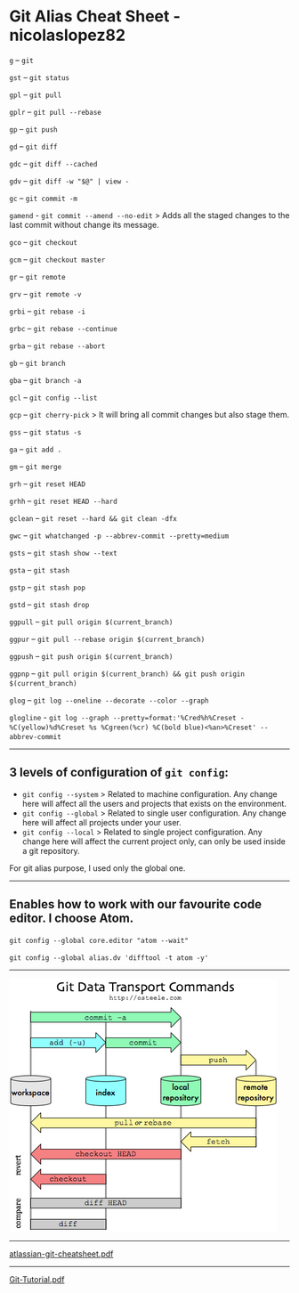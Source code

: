 # Git Alias Cheat Sheet - nicolaslopez82

`g` – `git`

`gst` – `git status`

`gpl` – `git pull`

`gplr` – `git pull --rebase`

`gp` – `git push`

`gd` – `git diff`

`gdc` – `git diff --cached`

`gdv` – `git diff -w "$@" | view -`

`gc` – `git commit -m`

`gamend` - `git commit --amend --no-edit` > Adds all the staged changes to the last commit without change its message.

`gco` – `git checkout`

`gcm` – `git checkout master`

`gr` – `git remote`

`grv` – `git remote -v`

`grbi` – `git rebase -i`

`grbc` – `git rebase --continue`

`grba` – `git rebase --abort`

`gb` – `git branch`

`gba` – `git branch -a`

`gcl` – `git config --list`

`gcp` – `git cherry-pick` > It will bring all commit changes but also stage them.

`gss` – `git status -s`

`ga` – `git add .`

`gm` – `git merge`

`grh` – `git reset HEAD`

`grhh` – `git reset HEAD --hard`

`gclean` – `git reset --hard && git clean -dfx`

`gwc` – `git whatchanged -p --abbrev-commit --pretty=medium`

`gsts` – `git stash show --text`

`gsta` – `git stash`

`gstp` – `git stash pop`

`gstd` – `git stash drop`

`ggpull` – `git pull origin $(current_branch)`

`ggpur` – `git pull --rebase origin $(current_branch)`

`ggpush` – `git push origin $(current_branch)`

`ggpnp` – `git pull origin $(current_branch) && git push origin $(current_branch)`

`glog` – `git log --oneline --decorate --color --graph`

`glogline` -  `git log --graph --pretty=format:'%Cred%h%Creset -%C(yellow)%d%Creset %s %Cgreen(%cr) %C(bold blue)<%an>%Creset' --abbrev-commit`


---

## 3 levels of configuration of `git config`:
- `git config --system` > Related to machine configuration. Any change here will affect all the users and projects that exists on the environment.
- `git config --global` > Related to single user configuration. Any change here will affect all projects under your user.
- `git config --local` > Related to single project configuration. Any change here will affect the current project only, can only be used inside a git repository.

For git alias purpose, I used only the global one.

---

## Enables how to work with our favourite code editor. I choose Atom.

`git config --global core.editor "atom --wait"`

`git config --global alias.dv 'difftool -t atom -y'`


---

![git-flow](https://github.com/nicolaslopez82/git-alias-cheat-sheet/blob/master/git-flow.png)

---
[atlassian-git-cheatsheet.pdf](https://github.com/nicolaslopez82/git-alias-cheat-sheet/blob/master/atlassian-git-cheatsheet.pdf)

---
[Git-Tutorial.pdf](https://github.com/nicolaslopez82/git-alias-cheat-sheet/blob/master/Git-Tutorial.pdf)
